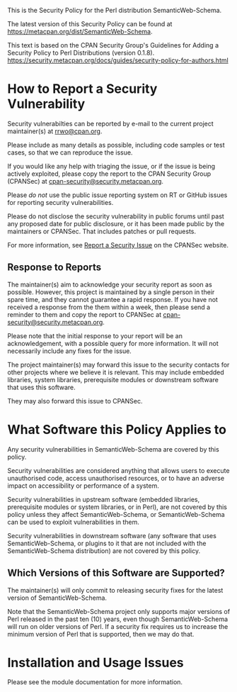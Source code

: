 This is the Security Policy for the Perl distribution SemanticWeb-Schema.

The latest version of this Security Policy can be found at
https://metacpan.org/dist/SemanticWeb-Schema.

This text is based on the CPAN Security Group's Guidelines for Adding
a Security Policy to Perl Distributions (version 0.1.8).
https://security.metacpan.org/docs/guides/security-policy-for-authors.html

# How to Report a Security Vulnerability

Security vulnerabilties can be reported by e-mail to the current
project maintainer(s) at <rrwo@cpan.org>.

Please include as many details as possible, including code samples
or test cases, so that we can reproduce the issue.

If you would like any help with triaging the issue, or if the issue
is being actively exploited, please copy the report to the CPAN
Security Group (CPANSec) at <cpan-security@security.metacpan.org>.

Please *do not* use the public issue reporting system on RT or
GitHub issues for reporting security vulnerabilities.

Please do not disclose the security vulnerability in public forums
until past any proposed date for public disclosure, or it has been
made public by the maintainers or CPANSec.  That includes patches or
pull requests.

For more information, see
[Report a Security Issue](https://security.metacpan.org/docs/report.html)
on the CPANSec website.

## Response to Reports

The maintainer(s) aim to acknowledge your security report as soon as
possible.  However, this project is maintained by a single person in
their spare time, and they cannot guarantee a rapid response.  If you
have not received a response from the them within a week, then
please send a reminder to them and copy the report to CPANSec at
<cpan-security@security.metacpan.org>.

Please note that the initial response to your report will be an
acknowledgement, with a possible query for more information.  It
will not necessarily include any fixes for the issue.

The project maintainer(s) may forward this issue to the security
contacts for other projects where we believe it is relevant.  This
may include embedded libraries, system libraries, prerequisite
modules or downstream software that uses this software.

They may also forward this issue to CPANSec.

# What Software this Policy Applies to

Any security vulnerabilities in SemanticWeb-Schema are covered
by this policy.

Security vulnerabilities are considered anything that allows users
to execute unauthorised code, access unauthorised resources, or to
have an adverse impact on accessibility or performance of a system.

Security vulnerabilities in upstream software (embedded libraries,
prerequisite modules or system libraries, or in Perl), are not covered
by this policy unless they affect SemanticWeb-Schema, or
SemanticWeb-Schema can be used to exploit vulnerabilities in
them.

Security vulnerabilities in downstream software (any software that
uses SemanticWeb-Schema, or plugins to it that are not included
with the SemanticWeb-Schema distribution) are not covered by
this policy.

## Which Versions of this Software are Supported?

The maintainer(s) will only commit to releasing security fixes for the
latest version of SemanticWeb-Schema.

Note that the SemanticWeb-Schema project only supports major
versions of Perl released in the past ten (10) years, even though
SemanticWeb-Schema will run on older versions of Perl.  If a
security fix requires us to increase the minimum version of Perl that
is supported, then we may do that.

# Installation and Usage Issues

Please see the module documentation for more information.
